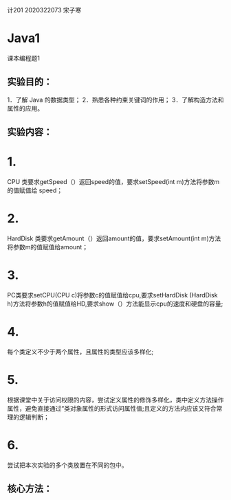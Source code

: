 计201 2020322073 宋子寒
# Java1
课本编程题1

## 实验目的：
1．了解 Java 的数据类型；
2．熟悉各种约束关键词的作用；
3．了解构造方法和属性的应用。
## 实验内容：
# 1. 
CPU 类要求getSpeed（）返回speed的值，要求setSpeed(int m)方法将参数m的值赋值给 speed；
# 2.
HardDisk 类要求getAmount（）返回amount的值，要求setAmount(int m)方法将参数m的值赋值给amount；
# 3.
PC类要求setCPU(CPU c)将参数c的值赋值给cpu,要求setHardDisk (HardDisk h)方法将参数h的值赋值给HD,要求show（）方法能显示cpu的速度和硬盘的容量;
# 4.
每个类定义不少于两个属性，且属性的类型应该多样化;
# 5.
根据课堂中关于访问权限的内容，尝试定义属性的修饰多样化，类中定义方法操作属性，避免直接通过“类对象属性的形式访问属性值;且定义的方法内应该又符合常理的逻辑判断；
# 6.
尝试把本次实验的多个类放置在不同的包中。
## 核心方法：

